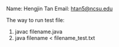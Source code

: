 Name: Hengjin Tan Email: htan5@ncsu.edu

The way to run test file:

1. javac filename.java
2. java filename < filename_test.txt
